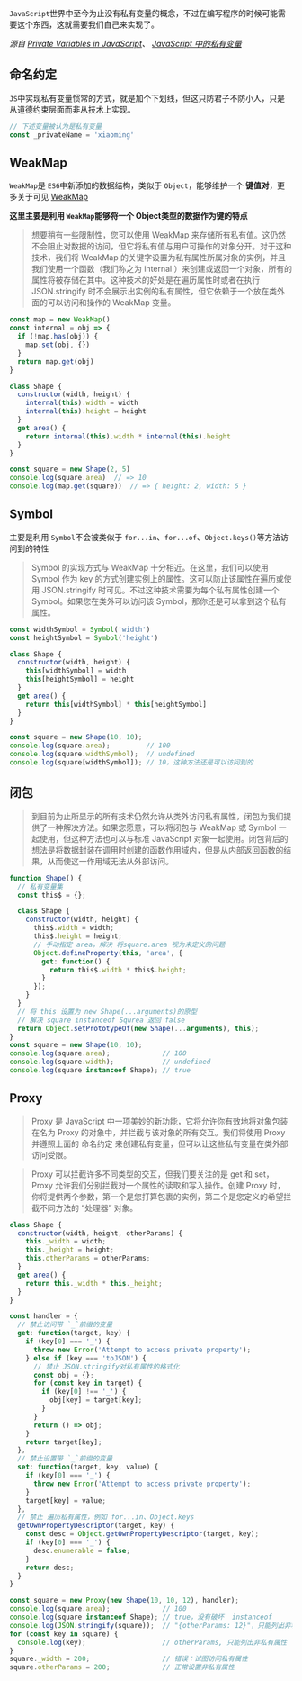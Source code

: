 `JavaScript`世界中至今为止没有私有变量的概念，不过在编写程序的时候可能需要这个东西，这就需要我们自己来实现了。

_源自 [Private Variables in JavaScript](https://marcusnoble.co.uk/2018-02-04-private-variables-in-javascript/)、 [JavaScript 中的私有变量](https://github.com/xitu/gold-miner/blob/master/TODO/private-variables-in-javascript.md)_

## 命名约定

`JS`中实现私有变量惯常的方式，就是加个下划线，但这只防君子不防小人，只是从道德约束层面而非从技术上实现。

```js
// 下述变量被认为是私有变量
const _privateName = 'xiaoming'
```

## WeakMap

`WeakMap`是 `ES6`中新添加的数据结构，类似于 `Object`，能够维护一个 **键值对**，更多关于可见 [WeakMap](http://es6.ruanyifeng.com/#docs/set-map)

**这里主要是利用 `WeakMap`能够将一个 Object类型的数据作为键的特点**

>想要稍有一些限制性，您可以使用 WeakMap 来存储所有私有值。这仍然不会阻止对数据的访问，但它将私有值与用户可操作的对象分开。对于这种技术，我们将 WeakMap 的关键字设置为私有属性所属对象的实例，并且我们使用一个函数（我们称之为 internal ）来创建或返回一个对象，所有的属性将被存储在其中。这种技术的好处是在遍历属性时或者在执行 JSON.stringify 时不会展示出实例的私有属性，但它依赖于一个放在类外面的可以访问和操作的 WeakMap 变量。

```js
const map = new WeakMap()
const internal = obj => {
  if (!map.has(obj)) {
    map.set(obj, {})
  }
  return map.get(obj)
}

class Shape {
  constructor(width, height) {
    internal(this).width = width
    internal(this).height = height
  }
  get area() {
    return internal(this).width * internal(this).height
  }
}

const square = new Shape(2, 5)
console.log(square.area)  // => 10
console.log(map.get(square))  // => { height: 2, width: 5 }
```

## Symbol

主要是利用 `Symbol`不会被类似于 `for...in`、`for...of`、`Object.keys()`等方法访问到的特性

>Symbol 的实现方式与 WeakMap 十分相近。在这里，我们可以使用 Symbol 作为 key 的方式创建实例上的属性。这可以防止该属性在遍历或使用 JSON.stringify 时可见。不过这种技术需要为每个私有属性创建一个 Symbol。如果您在类外可以访问该 Symbol，那你还是可以拿到这个私有属性。

```js
const widthSymbol = Symbol('width')
const heightSymbol = Symbol('height')

class Shape {
  constructor(width, height) {
    this[widthSymbol] = width
    this[heightSymbol] = height
  }
  get area() {
    return this[widthSymbol] * this[heightSymbol]
  }
}

const square = new Shape(10, 10);
console.log(square.area);         // 100
console.log(square.widthSymbol);  // undefined
console.log(square[widthSymbol]); // 10，这种方法还是可以访问到的
```

## 闭包

>到目前为止所显示的所有技术仍然允许从类外访问私有属性，闭包为我们提供了一种解决方法。如果您愿意，可以将闭包与 WeakMap 或 Symbol 一起使用，但这种方法也可以与标准 JavaScript 对象一起使用。闭包背后的想法是将数据封装在调用时创建的函数作用域内，但是从内部返回函数的结果，从而使这一作用域无法从外部访问。

```js
function Shape() {
  // 私有变量集
  const this$ = {};

  class Shape {
    constructor(width, height) {
      this$.width = width;
      this$.height = height;
      // 手动指定 area，解决 将square.area 视为未定义的问题
      Object.defineProperty(this, 'area', {
        get: function() {
          return this$.width * this$.height;
        }
      });
    }
  }
  // 将 this 设置为 new Shape(...arguments)的原型
  // 解决 square instanceof Squrea 返回 false
  return Object.setPrototypeOf(new Shape(...arguments), this);
}
const square = new Shape(10, 10);
console.log(square.area);             // 100
console.log(square.width);            // undefined
console.log(square instanceof Shape); // true
```

## Proxy

>Proxy 是 JavaScript 中一项美妙的新功能，它将允许你有效地将对象包装在名为 Proxy 的对象中，并拦截与该对象的所有交互。我们将使用 Proxy 并遵照上面的 命名约定 来创建私有变量，但可以让这些私有变量在类外部访问受限。

>Proxy 可以拦截许多不同类型的交互，但我们要关注的是 get 和 set，Proxy 允许我们分别拦截对一个属性的读取和写入操作。创建 Proxy 时，你将提供两个参数，第一个是您打算包裹的实例，第二个是您定义的希望拦截不同方法的 “处理器” 对象。

```js
class Shape {
  constructor(width, height, otherParams) {
    this._width = width;
    this._height = height;
    this.otherParams = otherParams;
  }
  get area() {
    return this._width * this._height;
  }
}

const handler = {
  // 禁止访问带 `_`前缀的变量
  get: function(target, key) {
    if (key[0] === '_') {
      throw new Error('Attempt to access private property');
    } else if (key === 'toJSON') {
      // 禁止 JSON.stringify对私有属性的格式化
      const obj = {};
      for (const key in target) {
        if (key[0] !== '_') {
          obj[key] = target[key];
        }
      }
      return () => obj;
    }
    return target[key];
  },
  // 禁止设置带 `_`前缀的变量
  set: function(target, key, value) {
    if (key[0] === '_') {
      throw new Error('Attempt to access private property');
    }
    target[key] = value;
  },
  // 禁止 遍历私有属性，例如 for...in、Object.keys
  getOwnPropertyDescriptor(target, key) {
    const desc = Object.getOwnPropertyDescriptor(target, key);
    if (key[0] === '_') {
      desc.enumerable = false;
    }
    return desc;
  }
}

const square = new Proxy(new Shape(10, 10, 12), handler);
console.log(square.area);             // 100
console.log(square instanceof Shape); // true，没有破坏  instanceof
console.log(JSON.stringify(square));  // "{otherParams: 12}"，只能列出非私有属性
for (const key in square) {
  console.log(key);                   // otherParams, 只能列出非私有属性
}
square._width = 200;                  // 错误：试图访问私有属性
square.otherParams = 200;             // 正常设置非私有属性
```